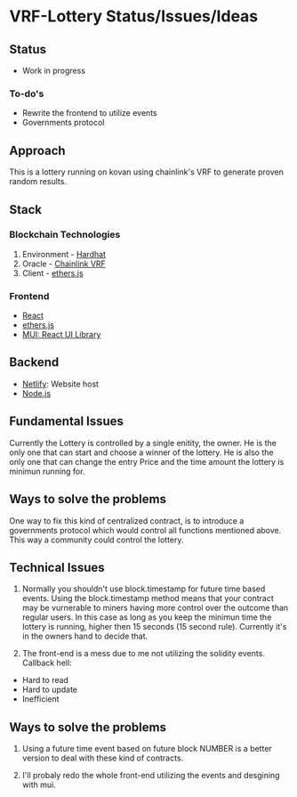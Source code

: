 # VRF-Lottery Status/Issues/Ideas

## Status
- Work in progress
### To-do's
- Rewrite the frontend to utilize events
- Governments protocol

## Approach

This is a lottery running on kovan using chainlink's VRF to generate proven random results.

## Stack

### Blockchain Technologies
1. Environment - [Hardhat](https://hardhat.org/)
2. Oracle - [Chainlink VRF](https://docs.chain.link/docs/chainlink-vrf/)
3. Client - [ethers.js](https://docs.ethers.io/v5/)

### Frontend
- [React](https://reactjs.org/)
- [ethers.js](https://docs.ethers.io/v5/)
- [MUI: React UI Library](https://mui.com/)

## Backend
- [Netlify](https://www.netlify.com/): Website host
- [Node.js](https://nodejs.org/en/)

## Fundamental Issues
Currently the Lottery is controlled by a single enitity, the owner. He is the only one that can start and choose a winner of the lottery.
He is also the only one that can change the entry Price and the time amount the lottery is minimun running for.
## Ways to solve the problems
One way to fix this kind of centralized contract, is to introduce a governments protocol which would control all functions mentioned above.
This way a community could control the lottery.
## Technical Issues
1. Normally you shouldn't use block.timestamp for future time based events. Using the block.timestamp method means that your contract may be vurnerable to miners having more         control over the outcome than regular users. In this case as long as you keep the minimun time the lottery is running, higher then 15 seconds (15 second rule). Currently it's in   the owners hand to decide that.
  
2. The front-end is a mess due to me not utilizing the solidity events. 
  Callback hell:
  - Hard to read
  - Hard to update
  - Inefficient

## Ways to solve the problems
1) Using a future time event based on future block NUMBER is a better version to deal with these kind of contracts.

2) I'll probaly redo the whole front-end utilizing the events and desgining with mui.
